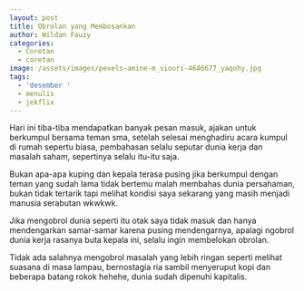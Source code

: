 ```yaml
---
layout: post
title: Obrolan yang Membosankan
author: Wildan Fauzy
categories:
  - Coretan
  - coretan
image: /assets/images/pexels-amine-m_siouri-4646677_yaqohy.jpg
tags:
  - 'desember '
  - menulis
  - jekflix
---
```


Hari ini tiba-tiba mendapatkan banyak pesan masuk, ajakan untuk berkumpul bersama teman sma, setelah selesai menghadiru acara kumpul di rumah sepertu biasa, pembahasan selalu seputar dunia kerja dan masalah saham, sepertinya selalu itu-itu saja.

Bukan apa-apa kuping dan kepala terasa pusing jika berkumpul dengan teman yang sudah lama tidak bertemu malah membahas dunia persahaman, bukan tidak tertarik tapi melihat kondisi saya sekarang yang masih menjadi manusia serabutan wkwkwk.

Jika mengobrol dunia seperti itu otak saya tidak masuk dan hanya mendengarkan samar-samar karena pusing mendengarnya, apalagi ngobrol dunia kerja rasanya buta kepala ini, selalu ingin membelokan obrolan.

Tidak ada salahnya mengobrol masalah yang lebih ringan seperti melihat suasana di masa lampau, bernostagia ria sambil menyeruput kopi dan beberapa batang rokok hehehe, dunia sudah dipenuhi kapitalis.

&nbsp;

&nbsp;
